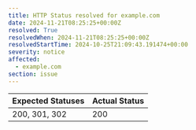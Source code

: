 ```yaml
---
title: HTTP Status resolved for example.com
date: 2024-11-21T08:25:25+00:00Z
resolved: True
resolvedWhen: 2024-11-21T08:25:25+00:00Z
resolvedStartTime: 2024-10-25T21:09:43.191474+00:00
severity: notice
affected:
  - example.com
section: issue
---
```


| Expected Statuses | Actual Status  |
|-------------------|----------------|
| 200, 301, 302 | 200 |
